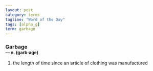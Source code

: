 ```yaml
---
layout: post
category: terms
tagline: "Word of the Day"
tags: [alpha_g]
term: garbage
---
```


<h3>Garbage<br/> <small>&mdash; n. (garb<span>&middot;</span>age)</small></h3>
<p><ol><li>the length of time since an article of clothing was manufactured</li>
</ol></p>

